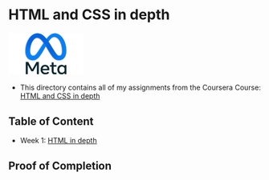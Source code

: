# HTML and CSS in depth

<img src="../meta-logo.png" width=150>

- This directory contains all of my assignments from the Coursera Course: [HTML and CSS in depth](https://www.coursera.org/learn/html-and-css-in-depth)

## Table of Content

- Week 1: [HTML in depth](https://github.com/HUMBLEF0OL/Meta-Front-End-Developer/tree/Course4/HTML-and-CSS-in-depth/Course%204%20-%20HTML%20and%20CSS%20in%20depth/Week%201%20-%20HTML%20in%20depth)
<!-- - Week 2: [Interactive CSS](https://github.com/ginny100/Meta-Front-End-Developer/tree/master/Course%204%20-%20HTML%20and%20CSS%20in%20depth/Week%202%20-%20Interactive%20CSS)
- Week 3: [Graded Assessment](https://github.com/ginny100/Meta-Front-End-Developer/tree/master/Course%204%20-%20HTML%20and%20CSS%20in%20depth/Week%203%20-%20Graded%20Assessment) -->

## Proof of Completion

<!-- <img src="./certificate.png" width=800> -->